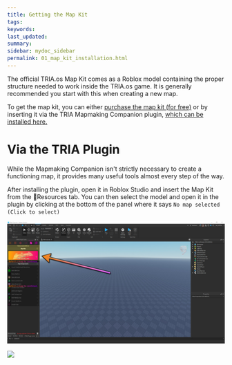```yaml
---
title: Getting the Map Kit
tags: 
keywords: 
last_updated: 
summary: 
sidebar: mydoc_sidebar
permalink: 01_map_kit_installation.html
---
```



The official TRIA.os Map Kit comes as a Roblox model containing the proper structure needed to work inside the TRIA.os game. It is generally recommended you start with this when creating a new map.

To get the map kit, you can either [purchase the map kit (for free)](https://create.roblox.com/store/asset/93671903447129/TRIAos-Map-Making-Kit) or by inserting it via the TRIA Mapmaking Companion plugin, [which can be installed here.](https://create.roblox.com/store/asset/13782566472/TRIAos-Mapmaking-Companion)

# Via the TRIA Plugin

While the Mapmaking Companion isn't strictly necessary to create a functioning map, it provides many useful tools almost every step of the way.

After installing the plugin, open it in Roblox Studio and insert the Map Kit from the 🧩Resources tab. You can then select the model and open it in the plugin by clicking at the bottom of the panel where it says `No map selected (Click to select)`

![](https://github.com/tactaillike/tria-mapmaking-guide/blob/main/images/01_1.jpg)

![](https://github.com/tactaillike/tria-mapmaking-guide/blob/main/images/01_2.png)

